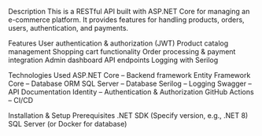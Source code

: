 Description
This is a RESTful API built with ASP.NET Core for managing an e-commerce platform. It provides features for handling products, orders, users, authentication, and payments.

Features
User authentication & authorization (JWT)
Product catalog management
Shopping cart functionality
Order processing & payment integration
Admin dashboard API endpoints
Logging with Serilog

Technologies Used
ASP.NET Core – Backend framework
Entity Framework Core – Database ORM
SQL Server – Database
Serilog – Logging
Swagger – API Documentation
Identity – Authentication & Authorization
GitHub Actions – CI/CD

Installation & Setup
Prerequisites
.NET SDK (Specify version, e.g., .NET 8)
SQL Server (or Docker for database)
